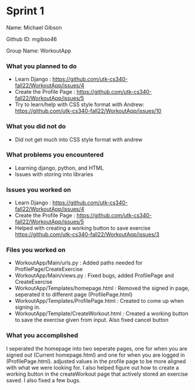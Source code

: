 # Sprint 1

Name: Michael Gibson

Github ID: mgibso46

Group Name: WorkoutApp

### What you planned to do
- Learn Django : https://github.com/utk-cs340-fall22/WorkoutApp/issues/4
- Create the Profile Page : https://github.com/utk-cs340-fall22/WorkoutApp/issues/5
- Try to learn/help with CSS style format with Andrew: https://github.com/utk-cs340-fall22/WorkoutApp/issues/10

### What you did not do
- Did not get much into CSS style format with andrew

### What problems you encountered
  - Learning django, python, and HTML
  - Issues with storing into libraries

### Issues you worked on
- Learn Django : https://github.com/utk-cs340-fall22/WorkoutApp/issues/4
- Create the Profile Page : https://github.com/utk-cs340-fall22/WorkoutApp/issues/5
- Helped with creating a working button to save exercise https://github.com/utk-cs340-fall22/WorkoutApp/issues/3


### Files you worked on
- WorkoutApp/Main/urls.py : Added paths needed for ProfilePage/CreateExercise
- WorkoutApp/Main/views.py : Fixed bugs, added ProfilePage and CreateExercise
- WorkoutApp/Templates/homepage.html : Removed the signed in page, seperated it to different page (ProfilePage.html)
- WorkoutApp/Templates/ProfilePage.html : Created to come up when signing in. 
- WorkoutApp/Template/CreateWorkout.html : Created a working button to save the exercise given from input. Also fixed cancel button

### What you accomplished
I seperated the homepage into two seperate pages, one for when you are signed out (Current homepage.html) and one for when you are logged in (ProfilePage.html). 
adjusted values in the profile page to be more aligned with what we were looking for. I also helped figure out how to create a working button in the createWorkout
page that actively stored an exercise saved. I also fixed a few bugs.
